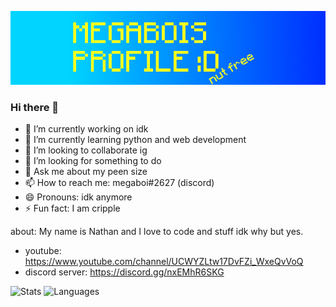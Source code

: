 [![Banner](https://github.com/megaboi2005/megaboi2005/blob/main/githubbanner.png?raw=true)](https://github.com/megaboi2005/megaboi2005)
### Hi there 👋
- 🔭 I’m currently working on idk
- 🌱 I’m currently learning python and web development 
- 👯 I’m looking to collaborate ig
- 🤔 I’m looking for something to do
- 💬 Ask me about my peen size
- 📫 How to reach me: megaboi#2627 (discord)
- 😄 Pronouns: idk anymore
- ⚡ Fun fact: I am cripple

about:
My name is Nathan and I love to code and stuff idk why but yes. 
- youtube: https://www.youtube.com/channel/UCWYZLtw17DvFZi_WxeQvVoQ
- discord server: https://discord.gg/nxEMhR6SKG

![Stats](https://github-readme-stats.vercel.app/api?username=megaboi2005&show_icons=true&theme=dark)
![Languages](https://github-readme-stats.vercel.app/api/top-langs/?username=megaboi2005&layout=compact&theme=dark)


